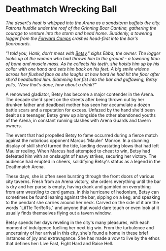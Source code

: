 # Deathmatch Wrecking Ball

_The desert's heat is whipped into the Arena as a sandstorm buffets the city. Patrons huddle under the roof of the Grinning Boar Cantina, gathering the courage to venture into the storm and head home. Suddenly, a towering logger from the [Forward Camps](../../regions/rathe/savage-lands/legends-and-fools.md#forward-camps) crashes head-first into the bar's floorboards._

_"I told you, Hank, don't mess with [Betsy](../../heroes-of-rathe/betsy-about.md)," sighs Ebba, the owner. The logger looks up at the woman who had thrown him to the ground - a towering titan of bone and muscle mass. As he collects his teeth, she hoists him up by his collar with one hand and sets him back on his feet. A big smile widens across her flushed face as she laughs at how hard he had hit the floor after she'd headbutted him. Slamming her fist into the bar and guffawing, Betsy yells, "Now that's done, how about a drink?"_

A renowned gladiator, Betsy has become a major contender in the Arena. The decade she'd spent on the streets after being thrown out by her drunken father and deadbeat mother has seen her accumulate a dozen battle scars and a reputation for excess. Unfazed by the hand she'd been dealt as a teenager, Betsy grew up alongside the other abandoned youths of the Arena, in constant running clashes with Arena Guards and tavern owners.

The event that had propelled Betsy to fame occurred during a fierce match against the notorious opponent Marcus 'Mauler' Monroe. In a stunning display of skill she'd turned the tide, landing devastating blows that had left Mauler reeling. When Marcus had attempted to cheat to win, Betsy had defeated him with an onslaught of heavy strikes, securing her victory. The audience had erupted in cheers, solidifying Betsy's status as a legend in the Deathmatch Arena.

These days, she is often seen bursting through the front doors of various city taverns. Fresh from an Arena victory, she orders everything until the bar is dry and her purse is empty, having drank and gambled on everything from arm wrestling to card games. In this hurricane of hedonism, Betsy can sometimes be found leaning against the bar, sipping on a keg, and speaking to the pendant she carries around her neck. Carved on the side of it are the words "LitTle TerRoRs," and anyone that would dare touch or even look at it usually finds themselves flying out a tavern window.

Betsy spends her days reveling in the city's many pleasures, with each moment of indulgence fuelling her next big win. From the turbulence and uncertainty of her arrival in this city, she's found a home in these brief instances of joy and extravagance. She has made a vow to live by the ethos that defines her: Live Fast, Fight Hard and Raise Hell.

